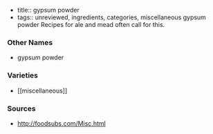 - title:: gypsum powder
- tags:: unreviewed, ingredients, categories, miscellaneous
gypsum powder Recipes for ale and mead often call for this.

### Other Names

* gypsum powder

### Varieties

* [[miscellaneous]]

### Sources
* http://foodsubs.com/Misc.html
